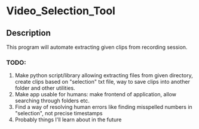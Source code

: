 # Video_Selection_Tool

## Description

This program will automate extracting given clips from recording session. 

### TODO:
1. Make python script/library allowing extracting files from given directory, create clips based on "selection" txt file, way to save clips into another folder and other utilities.
2. Make app usable for humans: make frontend of application, allow searching through folders etc.
3. Find a way of resolving human errors like finding misspelled numbers in "selection", not precise timestamps
4. Probably things I'll learn about in the future